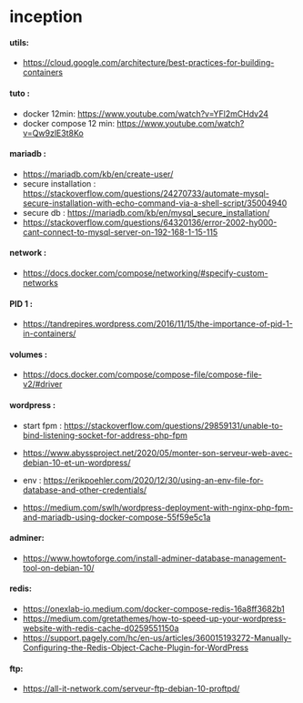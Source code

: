 # inception

#### utils:
  - https://cloud.google.com/architecture/best-practices-for-building-containers

#### tuto :
  - docker 12min: https://www.youtube.com/watch?v=YFl2mCHdv24
  - docker compose 12 min: https://www.youtube.com/watch?v=Qw9zlE3t8Ko

#### mariadb :
  - https://mariadb.com/kb/en/create-user/
  - secure installation : https://stackoverflow.com/questions/24270733/automate-mysql-secure-installation-with-echo-command-via-a-shell-script/35004940
  - secure db : https://mariadb.com/kb/en/mysql_secure_installation/
  - https://stackoverflow.com/questions/64320136/error-2002-hy000-cant-connect-to-mysql-server-on-192-168-1-15-115

#### network : 
  - https://docs.docker.com/compose/networking/#specify-custom-networks


#### PID 1 :
  - https://tandrepires.wordpress.com/2016/11/15/the-importance-of-pid-1-in-containers/

#### volumes :
  - https://docs.docker.com/compose/compose-file/compose-file-v2/#driver


#### wordpress :
  - start fpm : https://stackoverflow.com/questions/29859131/unable-to-bind-listening-socket-for-address-php-fpm

  - https://www.abyssproject.net/2020/05/monter-son-serveur-web-avec-debian-10-et-un-wordpress/

  - env : https://erikpoehler.com/2020/12/30/using-an-env-file-for-database-and-other-credentials/

  - https://medium.com/swlh/wordpress-deployment-with-nginx-php-fpm-and-mariadb-using-docker-compose-55f59e5c1a


#### adminer:
  - https://www.howtoforge.com/install-adminer-database-management-tool-on-debian-10/

#### redis:
  - https://onexlab-io.medium.com/docker-compose-redis-16a8ff3682b1
  - https://medium.com/gretathemes/how-to-speed-up-your-wordpress-website-with-redis-cache-d0259551150a
  - https://support.pagely.com/hc/en-us/articles/360015193272-Manually-Configuring-the-Redis-Object-Cache-Plugin-for-WordPress


#### ftp:
  - https://all-it-network.com/serveur-ftp-debian-10-proftpd/